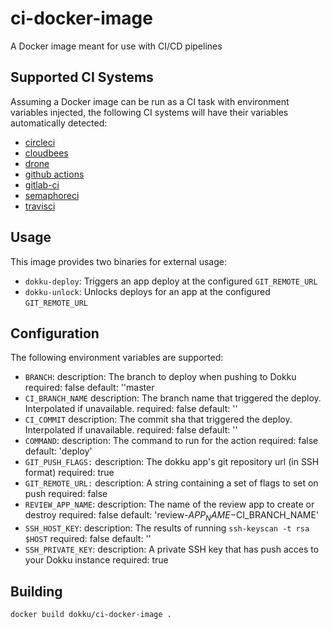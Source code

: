 # ci-docker-image

A Docker image meant for use with CI/CD pipelines

## Supported CI Systems

Assuming a Docker image can be run as a CI task with environment variables
injected, the following CI systems will have their variables automatically detected:

- [circleci](https://circleci.com/)
- [cloudbees](https://www.cloudbees.com/)
- [drone](https://www.drone.io/)
- [github actions](https://github.com/features/actions)
- [gitlab-ci](https://about.gitlab.com/stages-devops-lifecycle/continuous-integration/)
- [semaphoreci](https://semaphoreci.com/)
- [travisci](https://travis-ci.com/)

## Usage

This image provides two binaries for external usage:

- `dokku-deploy`: Triggers an app deploy at the configured `GIT_REMOTE_URL`
- `dokku-unlock`: Unlocks deploys for an app at the configured `GIT_REMOTE_URL`

## Configuration

The following environment variables are supported:

- `BRANCH`:
    description: The branch to deploy when pushing to Dokku
    required: false
    default: ''master
- `CI_BRANCH_NAME`
    description: The branch name that triggered the deploy. Interpolated if unavailable.
    required: false
    default: ''
- `CI_COMMIT`
    description: The commit sha that triggered the deploy. Interpolated if unavailable.
    required: false
    default: ''
- `COMMAND`:
    description: The command to run for the action
    required: false
    default: 'deploy'
- `GIT_PUSH_FLAGS:`
    description: The dokku app's git repository url (in SSH format)
    required: true
- `GIT_REMOTE_URL:`
    description: A string containing a set of flags to set on push
    required: false
- `REVIEW_APP_NAME`:
    description: The name of the review app to create or destroy
    required: false
    default: 'review-$APP_NAME-$CI_BRANCH_NAME'
- `SSH_HOST_KEY`:
    description: The results of running `ssh-keyscan -t rsa $HOST`
    required: false
    default: ''
- `SSH_PRIVATE_KEY`:
    description: A private SSH key that has push acces to your Dokku instance
    required: true

## Building

```text
docker build dokku/ci-docker-image .
```
